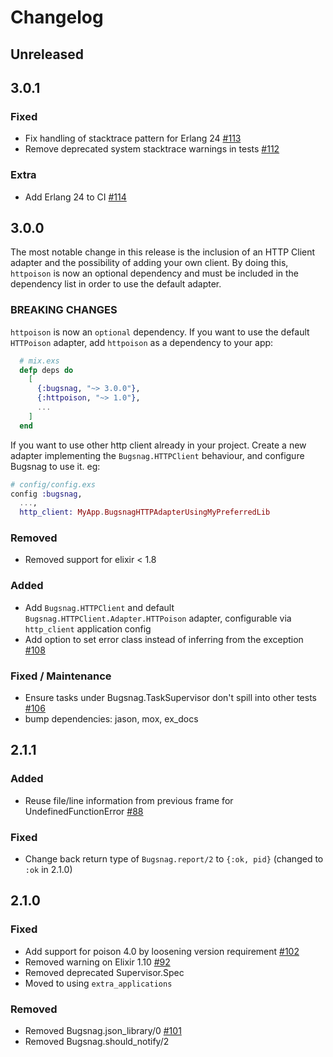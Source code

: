 # Changelog

## Unreleased

## 3.0.1

### Fixed

- Fix handling of stacktrace pattern for Erlang 24 [#113](https://github.com/bugsnag-elixir/bugsnag-elixir/pull/113)
- Remove deprecated system stacktrace warnings in tests [#112](https://github.com/bugsnag-elixir/bugsnag-elixir/pull/112)

### Extra 
- Add Erlang 24 to CI [#114](https://github.com/bugsnag-elixir/bugsnag-elixir/pull/114)

## 3.0.0

The most notable change in this release is the inclusion of an HTTP Client adapter and the possibility of adding your own client. By doing this, `httpoison` is now an optional dependency and must be included in the dependency list in order to use the default adapter.

### BREAKING CHANGES

`httpoison` is now an `optional` dependency. If you want to use the default `HTTPoison` adapter, add `httpoison` as a dependency to your app:
```elixir
  # mix.exs
  defp deps do
    [
      {:bugsnag, "~> 3.0.0"},
      {:httpoison, "~> 1.0"},
      ...
    ]
  end
```
If you want to use other http client already in your project. Create a new adapter implementing the `Bugsnag.HTTPClient` behaviour, and configure Bugsnag to use it. eg:
```elixir
# config/config.exs
config :bugsnag,
  ...,
  http_client: MyApp.BugsnagHTTPAdapterUsingMyPreferredLib
```

### Removed

- Removed support for elixir < 1.8

### Added
- Add `Bugsnag.HTTPClient` and default `Bugsnag.HTTPClient.Adapter.HTTPoison` adapter, configurable via `http_client` application config
- Add option to set error class instead of inferring from the exception [#108](https://github.com/bugsnag-elixir/bugsnag-elixir/pull/108)

### Fixed / Maintenance

- Ensure tasks under Bugsnag.TaskSupervisor don't spill into other tests [#106](https://github.com/bugsnag-elixir/bugsnag-elixir/pull/106)
- bump dependencies: jason, mox, ex_docs

## 2.1.1

### Added
- Reuse file/line information from previous frame for UndefinedFunctionError [#88](https://github.com/bugsnag-elixir/bugsnag-elixir/pull/88)

### Fixed
- Change back return type of `Bugsnag.report/2` to `{:ok, pid}` (changed to `:ok` in 2.1.0)

## 2.1.0

### Fixed
- Add support for poison 4.0 by loosening version requirement [#102](https://github.com/bugsnag-elixir/bugsnag-elixir/pull/102)
- Removed warning on Elixir 1.10 [#92](https://github.com/bugsnag-elixir/bugsnag-elixir/pull/92)
- Removed deprecated Supervisor.Spec
- Moved to using `extra_applications`

### Removed
- Removed Bugsnag.json_library/0 [#101](https://github.com/bugsnag-elixir/bugsnag-elixir/pull/101)
- Removed Bugsnag.should_notify/2
